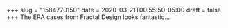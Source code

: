 +++
slug = "1584770150"
date = 2020-03-21T00:55:50-05:00
draft = false
+++
The ERA cases from Fractal Design looks fantastic...